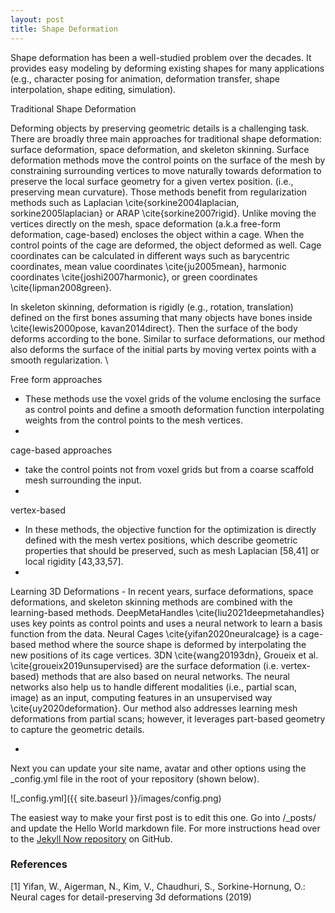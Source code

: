```yaml
---
layout: post
title: Shape Deformation
---
```

Shape deformation has been a well-studied problem over the decades. It provides easy modeling by deforming existing shapes for many applications (e.g., character posing for animation, deformation transfer, shape interpolation, shape editing, simulation).

Traditional Shape Deformation

Deforming objects by preserving geometric details is a challenging task. There are broadly three main approaches for traditional shape deformation: surface deformation, space deformation, and skeleton skinning. Surface deformation methods move the control points on the surface of the mesh by constraining surrounding vertices to move naturally towards deformation to preserve the local surface geometry for a given vertex position.  (i.e., preserving mean curvature). Those methods benefit from regularization methods such as Laplacian \cite{sorkine2004laplacian, sorkine2005laplacian} or ARAP  \cite{sorkine2007rigid}. Unlike moving the vertices directly on the mesh, space deformation (a.k.a free-form deformation, cage-based) encloses the object within a cage. When the control points of the cage are deformed, the object deformed as well. Cage coordinates can be calculated in different ways such as barycentric coordinates, mean value coordinates \cite{ju2005mean}, harmonic coordinates \cite{joshi2007harmonic}, or green coordinates \cite{lipman2008green}.

In skeleton skinning, deformation is rigidly (e.g., rotation, translation) defined on the first bones assuming that many objects have bones inside \cite{lewis2000pose, kavan2014direct}. Then the surface of the body deforms according to the bone. Similar to surface deformations, our method also deforms the surface of the initial parts by moving vertex points with a smooth regularization. \\


Free form approaches
- These methods use the voxel grids of the volume enclosing the surface as control points and define a smooth deformation function interpolating weights from the control points to the mesh vertices.
- 
cage-based approaches
- take the control points not from voxel grids but from a coarse scaffold mesh surrounding the input.
- 
vertex-based
- In these methods, the objective function for the optimization is directly defined with the mesh vertex positions, which describe geometric properties that should be preserved, such as mesh Laplacian [58,41] or local rigidity [43,33,57].
- 

Learning 3D Deformations - In recent years, surface deformations, space deformations, and skeleton skinning methods are combined with the learning-based methods. DeepMetaHandles \cite{liu2021deepmetahandles} uses key points as control points and uses a neural network to learn a basis function from the data. Neural Cages \cite{yifan2020neuralcage} is a cage-based method where the source shape is deformed by interpolating the new positions of its cage vertices. 3DN \cite{wang20193dn}, Groueix et al. \cite{groueix2019unsupervised} are the surface deformation (i.e. vertex-based) methods that are also based on neural networks. The neural networks also help us to handle different modalities (i.e., partial scan, image) as an input, computing features in an unsupervised way \cite{uy2020deformation}. Our method also addresses learning mesh deformations from partial scans; however, it leverages part-based geometry to capture the geometric details.


- 

Next you can update your site name, avatar and other options using the _config.yml file in the root of your repository (shown below).

![_config.yml]({{ site.baseurl }}/images/config.png)

The easiest way to make your first post is to edit this one. Go into /_posts/ and update the Hello World markdown file. For more instructions head over to the [Jekyll Now repository](https://github.com/barryclark/jekyll-now) on GitHub.

### References
[1] Yifan, W., Aigerman, N., Kim, V., Chaudhuri, S., Sorkine-Hornung, O.: Neural
cages for detail-preserving 3d deformations (2019) 
